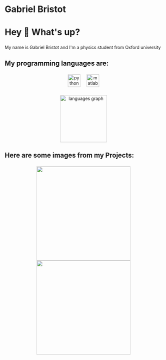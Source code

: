 # Gabriel Bristot

<h1 align="left">Hey 👋 What's up?</h1>

###

<p align="left">My name is Gabriel Bristot and I'm a physics student from Oxford university</p>

###

<h2 align="left">My programming languages are:</h2>

###

<div align="center">
  <img src="https://cdn.jsdelivr.net/gh/devicons/devicon/icons/python/python-original.svg" height="40" alt="python logo"  />
  <img width="12" />
  <img src="https://cdn.jsdelivr.net/gh/devicons/devicon/icons/matlab/matlab-original.svg" height="40" alt="matlab logo"  />
</div>

###

<div align="center">
  <img src="https://github-readme-stats.vercel.app/api/top-langs?username=Gabriel-Bristot&locale=en&hide_title=false&layout=compact&card_width=320&langs_count=5&theme=dracula&hide_border=false&order=2" height="150" alt="languages graph"  />
</div>

###

<h2 align="left">Here are some images from my Projects:</h2>

###

<div align="center">
  <img height = "300" src="https://github.com/user-attachments/assets/3fdd742b-a767-4803-ae1a-216ff95a4ede"  />
  <img height = "300" src="https://github.com/user-attachments/assets/3fdd742b-a767-4803-ae1a-216ff95a4ede"  />
</div>

###
